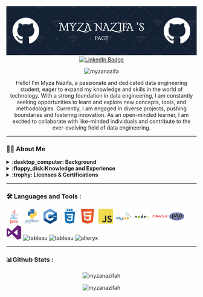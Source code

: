   <div id="header" align="center">
   <img src="https://github.com/myzanazifah/myzanazifah/blob/main/headergithub.png" alt="Header" />
  <div id="badges">
  <a href="https://www.linkedin.com/in/myzanazry/">
    <img src="https://img.shields.io/badge/LinkedIn-blue?style=for-the-badge&logo=linkedin&logoColor=white" alt="LinkedIn Badge"/>
  </a>
</div>
 <p align="center"> <img src="https://komarev.com/ghpvc/?username=myzanazifah&label=Profile%20views&color=0e75b6&style=flat" alt="myzanazifa" /> </p>

  <h8>
Hello! I'm Myza Nazifa, a passionate and dedicated data engineering student, eager to expand my knowledge and skills in the world of technology. With a strong foundation in data engineering, I am constantly seeking opportunities to learn and explore new concepts, tools, and methodologies. Currently, I am engaged in diverse projects, pushing boundaries and fostering innovation. As an open-minded learner, I am excited to collaborate with like-minded individuals and contribute to the ever-evolving field of data engineering.
  </h8>
</div>

---

### :woman_technologist: About Me 
<details>
  <summary><b>  :desktop_computer: Background </b></summary>
  In my past experiences, I have actively engaged in various competitions, honing my skills and showcasing my abilities. These competitive environments have provided me with valuable opportunities to push myself, learn from others, and strive for excellence. 
  <br> <br>
   <ul>
    <li> ExxonMobil DataWorks KickOff 2022 </li>
    <li> UTM - Alteryx Book Prize Award 2022 </li>
    <li> ATU-Net GLOBAL TECHNOVATION HACKATHON 2023 </li>
  </ul>

</details>

<details>
  <summary><b> :floppy_disk:Knowledge and Experience</b></summary>
  <br>
   <li> Exploratory Data Analysis (EDA) using Python library </li>
    <li> Big Data </li>
    <li> System Development </li>
  <li> Data Science </li>
    <li> Business Intelligence </li>
   <li> Machine Learning </li>
   <li> Artificial Intelligence </li>
</details>

<details>
  <summary><b> :trophy: Licenses & Certifications</b></summary>
  <li>
     <a href='https://www.credly.com/badges/7177f74e-2ea4-4e0d-b503-e2cf7aa14d51/public_url'>Alteryx Designer Core</a>
 </li>
 <li>
     <a href='https://www.credly.com/badges/e474ed56-355f-4a0a-9d7d-89854867e315/public_url'>Alteryx Foundational Micro-Credential</a>
 </li>
 <li>
     <a href='https://www.credly.com/badges/34303f4d-ecd6-4b97-8b43-86e562596483/public_url'>Azure AI Fundamentals</a>
 </li>
 <li>
     <a href='https://www.credly.com/badges/4708fd4c-80be-4e9c-88a7-0c613ef163b5/public_url'>AWS Academy Cloud Foundations</a>
 </li>
 <li>
     <a href='https://www.credly.com/badges/fc987eaf-4a97-4a45-b627-08a6a93de79d/public_url'>AWS Academy Data Analytics</a>
 </li>
 <li>
     <a href='https://www.credly.com/badges/bf5affa1-3363-4a49-9969-befa605a857a/public_url'>AWS Academy Machine Learning Foundations</a>
 </li>
   <li>
     <a href='https://www.credly.com/badges/ca7db47e-7cc0-4903-843f-e4a2d31f6a3c/public_url'>AWS Academy Machine Learning for Natural Language Processing</a>
 </li>
    <li>
     <a href='https://www.credly.com/badges/7aef30f1-1552-4213-9a22-c56c94a363de/public_url'>AWS Academy Data Engineering</a>
 </li>
    <li>
     <a href='https://www.credly.com/badges/1a246afe-8dc7-46e1-945c-cde212acf5a8/public_url'>AWS Academy Cloud Web Application Builder</a>
 </li>
   <li>
     <a href='https://www.credly.com/badges/33bf8b6f-3e48-47eb-a137-a4f65cece915/public_url'>AWS Academy Cloud Data Pipeline Builder</a>
 </li>
</details>

---
### :hammer_and_wrench: Languages and Tools : 
<div>
  <img src="https://github.com/devicons/devicon/blob/master/icons/java/java-original-wordmark.svg" title="Java" alt="Java" width="40" height="40"/>&nbsp;
  <img src="https://github.com/devicons/devicon/blob/master/icons/python/python-original-wordmark.svg" title="Python" alt="Python" width="40" height="40"/>&nbsp;
 <img src="https://raw.githubusercontent.com/devicons/devicon/master/icons/cplusplus/cplusplus-original.svg" alt="cplusplus" width="40" height="40"/> &nbsp;
  <img src="https://github.com/devicons/devicon/blob/master/icons/css3/css3-plain-wordmark.svg"  title="CSS3" alt="CSS" width="40" height="40"/>&nbsp;
  <img src="https://github.com/devicons/devicon/blob/master/icons/html5/html5-original.svg" title="HTML5" alt="HTML" width="40" height="40"/>&nbsp;
  <img src="https://github.com/devicons/devicon/blob/master/icons/javascript/javascript-original.svg" title="JavaScript" alt="JavaScript" width="40" height="40"/>&nbsp;
  <img src="https://github.com/devicons/devicon/blob/master/icons/mysql/mysql-original-wordmark.svg" title="MySQL"  alt="MySQL" width="40" height="40"/>&nbsp;
  <img src="https://github.com/devicons/devicon/blob/master/icons/nodejs/nodejs-original-wordmark.svg" title="NodeJS" alt="NodeJS" width="40" height="40"/>&nbsp;
  <img src="https://raw.githubusercontent.com/devicons/devicon/master/icons/oracle/oracle-original.svg" alt="oracle" width="40" height="40"/>
  <img src="https://raw.githubusercontent.com/devicons/devicon/master/icons/php/php-original.svg" alt="php" width="40" height="40"/>
   <img src="https://github.com/devicons/devicon/blob/master/icons/visualstudio/visualstudio-plain.svg" alt="visualstudio" width="40" height="40"/>
  <img src="https://cdnl.tblsft.com/sites/default/files/pages/tableau_cmyk_2015.png" alt="tableau" width="80" height="40"/>
  <img src="https://deepinthecode.com/wp-content/uploads/2022/08/powerbi.jpg" alt="tableau" width="80" height="40"/>
<img src="https://upload.wikimedia.org/wikipedia/commons/6/65/Alteryx_logo.png" alt="alteryx" width="80" height="40"/>
  
</div>

---
### :bar_chart:Github Stats : 

<p align='center'><img align="center" src="https://github-readme-stats.vercel.app/api?username=myzanazifah&show_icons=true&locale=en" alt="myzanazifah" /></p>

<p align='center'><img align="center" src="https://github-readme-streak-stats.herokuapp.com/?user=myzanazifah&" alt="myzanazifah" /></p>
